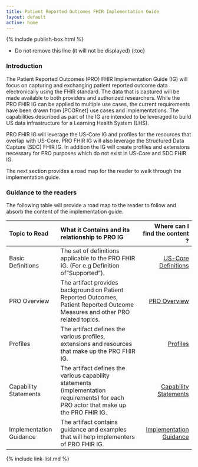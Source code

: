 ```yaml
---
title: Patient Reported Outcomes FHIR Implementation Guide
layout: default
active: home
---
```


{% include publish-box.html %}


<!-- TOC  the css styling for this is \pages\assets\css\project.css under 'markdown-toc'-->

* Do not remove this line (it will not be displayed)
{:toc}


<!-- end TOC -->



###  Introduction

The Patient Reported Outcomes (PRO) FHIR Implementation Guide (IG) will focus on capturing and exchanging patient reported outcome data electronically using the FHIR standard. The data that is captured will be made available to both providers and authorized researchers. While the PRO FHIR IG can be applied to multiple use cases, the current requirements have been drawn from [PCORnet] use cases and implementations. The capabilities described as part of the IG are intended to be leveraged to build US data infrastructure for a Learning Health System (LHS).

PRO FHIR IG will leverage the US-Core IG and profiles for the resources that overlap with US-Core. PRO FHIR IG will also leverage the Structured Data Capture (SDC) FHIR IG. In addition the IG will create profiles and extensions necessary for PRO purposes which do not exist in US-Core and SDC FHIR IG.

The next section provides a road map for the reader to walk through the implementation guide.

###  Guidance to the readers

The following table will provide a road map to the reader to follow and absorb the content of the implementation guide.

| Topic to Read  | What it Contains and its relationship to PRO IG | Where can I find the content ? |
|:---------------|:------------------------------------------------|-------------------------------:|
| Basic Definitions | The set of definitions applicable to the PRO FHIR IG. (For e.g Definition of“Supported”).| [US-Core Definitions](http://hl7.org/fhir/us/core/STU1//guidance.html)|
| PRO Overview | The artifact provides background on Patient Reported Outcomes, Patient Reported Outcome Measures and other PRO related topics.| [PRO Overview](pro-overview.html)|
| Profiles | The artifact defines the various profiles, extensions and resources that make up the PRO FHIR IG.| [Profiles](./guidance.html)|
| Capability Statements | The artifact defines the various capability statements (implementation requirements) for each PRO actor that make up the PRO FHIR IG.| [Capability Statements](./guidance.html)|
| Implementation Guidance | The artifact contains guidance and examples that will help implementers of PRO FHIR IG.| [Implementation Guidance](guidance.html)|




<!-- {% raw %}>{% include link-list.md %} {% endraw %}-->

{% include link-list.md %}
